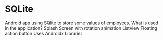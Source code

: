 # SQLite
Android app using SQlite to store some values of employees.
What is used in the application?
Splash Screen with rotation animation
Listview 
Floating action button
Uses Androidx Libraries 
